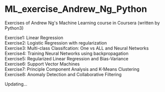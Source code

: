 # ML_exercise_Andrew_Ng_Python
Exercises of Andrew Ng's Machine Learning course in Coursera (written by Python3) <br>

Exercise1: Linear Regression<br>
Exercise2: Logistic Regression with regularization<br>
Exercise3: Multi-class Classifcation: One vs ALL and Neural Networks<br>
Exercise4: Training Neural Networks using backpropagation<br>
Exercise5: Regularized Linear Regression and Bias-Variance<br>
Exercise6: Support Vector Machines<br>
Exercise7: Principle Component Analysis and K-Means Clustering<br>
Exercise8: Anomaly Detection and Collaborative Filtering<br>


Updating...
